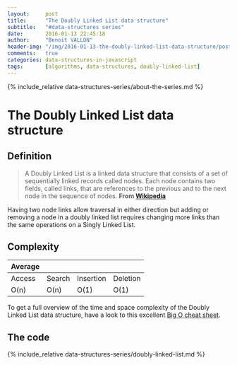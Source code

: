 ```yaml
---
layout:     post
title:      "The Doubly Linked List data structure"
subtitle:   "#data-structures series"
date:       2016-01-13 22:45:18
author:     "Benoit VALLON"
header-img: "/img/2016-01-13-the-doubly-linked-list-data-structure/post-the-doubly-linked-list-data-structure.jpg"
comments:   true
categories: data-structures-in-javascript
tags:       [algorithms, data-structures, doubly-linked-list]
---
```


{% include_relative data-structures-series/about-the-series.md %}

# The Doubly Linked List data structure

## Definition

> A Doubly Linked List is a linked data structure that consists of a set of sequentially linked records called nodes. Each node contains two fields, called links, that are references to the previous and to the next node in the sequence of nodes.
**From [Wikipedia](https://en.wikipedia.org/wiki/Doubly_linked_list)**

Having two node links allow traversal in either direction but adding or removing a node in a doubly linked list requires changing more links than the same operations on a Singly Linked List.

## Complexity

Average ||||
--- | --- | --- | ---
Access|Search|Insertion|Deletion
O(n) | O(n) | O(1) | O(1)

To get a full overview of the time and space complexity of the Doubly Linked List data structure, have a look to this excellent [Big O cheat sheet](http://bigocheatsheet.com/).

## The code


{% include_relative data-structures-series/doubly-linked-list.md %}
